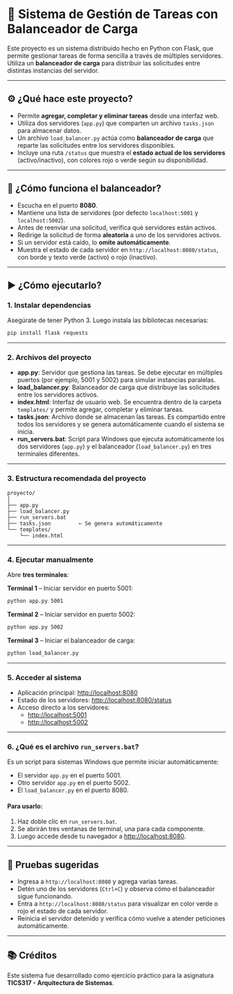 # 🧠 Sistema de Gestión de Tareas con Balanceador de Carga

Este proyecto es un sistema distribuido hecho en Python con Flask, que permite gestionar tareas de forma sencilla a través de múltiples servidores. Utiliza un **balanceador de carga** para distribuir las solicitudes entre distintas instancias del servidor.

---

## ⚙️ ¿Qué hace este proyecto?

- Permite **agregar, completar y eliminar tareas** desde una interfaz web.
- Utiliza dos servidores (`app.py`) que comparten un archivo `tasks.json` para almacenar datos.
- Un archivo `load_balancer.py` actúa como **balanceador de carga** que reparte las solicitudes entre los servidores disponibles.
- Incluye una ruta `/status` que muestra el **estado actual de los servidores** (activo/inactivo), con colores rojo o verde según su disponibilidad.

---

## 🧭 ¿Cómo funciona el balanceador?

- Escucha en el puerto **8080**.
- Mantiene una lista de servidores (por defecto `localhost:5001` y `localhost:5002`).
- Antes de reenviar una solicitud, verifica qué servidores están activos.
- Redirige la solicitud de forma **aleatoria** a uno de los servidores activos.
- Si un servidor está caído, lo **omite automáticamente**.
- Muestra el estado de cada servidor en `http://localhost:8080/status`, con borde y texto verde (activo) o rojo (inactivo).

---

## ▶️ ¿Cómo ejecutarlo?

### 1. Instalar dependencias

Asegúrate de tener Python 3. Luego instala las bibliotecas necesarias:

```bash
pip install flask requests
```

---

### 2. Archivos del proyecto

- **app.py**: Servidor que gestiona las tareas. Se debe ejecutar en múltiples puertos (por ejemplo, 5001 y 5002) para simular instancias paralelas.
- **load_balancer.py**: Balanceador de carga que distribuye las solicitudes entre los servidores activos.
- **index.html**: Interfaz de usuario web. Se encuentra dentro de la carpeta `templates/` y permite agregar, completar y eliminar tareas.
- **tasks.json**: Archivo donde se almacenan las tareas. Es compartido entre todos los servidores y se genera automáticamente cuando el sistema se inicia.
- **run_servers.bat**: Script para Windows que ejecuta automáticamente los dos servidores (`app.py`) y el balanceador (`load_balancer.py`) en tres terminales diferentes.

---

### 3. Estructura recomendada del proyecto

```
proyecto/
│
├── app.py
├── load_balancer.py
├── run_servers.bat
├── tasks.json         ← Se genera automáticamente
└── templates/
    └── index.html
```

---

### 4. Ejecutar manualmente

Abre **tres terminales**:

**Terminal 1** – Iniciar servidor en puerto 5001:
```bash
python app.py 5001
```

**Terminal 2** – Iniciar servidor en puerto 5002:
```bash
python app.py 5002
```

**Terminal 3** – Iniciar el balanceador de carga:
```bash
python load_balancer.py
```

---

### 5. Acceder al sistema

- Aplicación principal: [http://localhost:8080](http://localhost:8080)
- Estado de los servidores: [http://localhost:8080/status](http://localhost:8080/status)
- Acceso directo a los servidores:
  - [http://localhost:5001](http://localhost:5001)
  - [http://localhost:5002](http://localhost:5002)

---

### 6. ¿Qué es el archivo `run_servers.bat`?

Es un script para sistemas Windows que permite iniciar automáticamente:

- El servidor `app.py` en el puerto 5001.
- Otro servidor `app.py` en el puerto 5002.
- El `load_balancer.py` en el puerto 8080.

#### Para usarlo:

1. Haz doble clic en `run_servers.bat`.
2. Se abrirán tres ventanas de terminal, una para cada componente.
3. Luego accede desde tu navegador a [http://localhost:8080](http://localhost:8080).

---

## 🧪 Pruebas sugeridas

- Ingresa a `http://localhost:8080` y agrega varias tareas.
- Detén uno de los servidores (`Ctrl+C`) y observa cómo el balanceador sigue funcionando.
- Entra a `http://localhost:8080/status` para visualizar en color verde o rojo el estado de cada servidor.
- Reinicia el servidor detenido y verifica cómo vuelve a atender peticiones automáticamente.

---

## 📚 Créditos

Este sistema fue desarrollado como ejercicio práctico para la asignatura **TICS317 - Arquitectura de Sistemas**.
